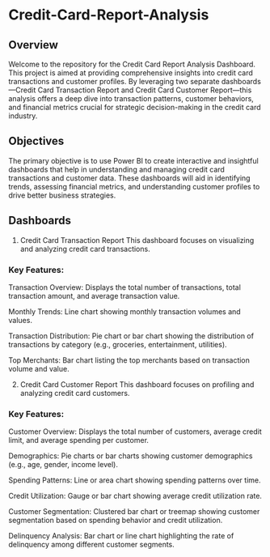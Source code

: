# Credit-Card-Report-Analysis
## Overview
Welcome to the repository for the Credit Card Report Analysis Dashboard. This project is aimed at providing comprehensive insights into credit card transactions and customer profiles. By leveraging two separate dashboards—Credit Card Transaction Report and Credit Card Customer Report—this analysis offers a deep dive into transaction patterns, customer behaviors, and financial metrics crucial for strategic decision-making in the credit card industry.

## Objectives
The primary objective is to use Power BI to create interactive and insightful dashboards that help in understanding and managing credit card transactions and customer data. These dashboards will aid in identifying trends, assessing financial metrics, and understanding customer profiles to drive better business strategies.

## Dashboards
1. Credit Card Transaction Report
This dashboard focuses on visualizing and analyzing credit card transactions.

### Key Features:

Transaction Overview: Displays the total number of transactions, total transaction amount, and average transaction value.

Monthly Trends: Line chart showing monthly transaction volumes and values.

Transaction Distribution: Pie chart or bar chart showing the distribution of transactions by category (e.g., groceries, entertainment, utilities).

Top Merchants: Bar chart listing the top merchants based on transaction volume and value.

2. Credit Card Customer Report
This dashboard focuses on profiling and analyzing credit card customers.

### Key Features:
Customer Overview: Displays the total number of customers, average credit limit, and average spending per customer.

Demographics: Pie charts or bar charts showing customer demographics (e.g., age, gender, income level).

Spending Patterns: Line or area chart showing spending patterns over time.

Credit Utilization: Gauge or bar chart showing average credit utilization rate.

Customer Segmentation: Clustered bar chart or treemap showing customer segmentation based on spending behavior and credit utilization.

Delinquency Analysis: Bar chart or line chart highlighting the rate of delinquency among different customer segments.
